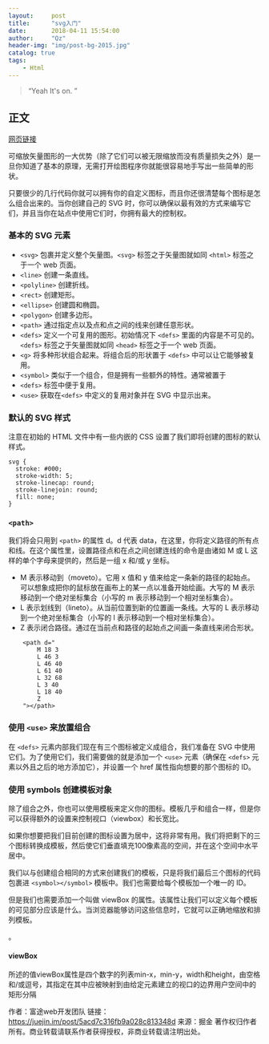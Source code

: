 ```yaml
---
layout:     post
title:      "svg入门"
date:       2018-04-11 15:54:00
author:     "Qz"
header-img: "img/post-bg-2015.jpg"
catalog: true
tags:
    - Html
---
```


> “Yeah It's on. ”


## 正文
[网页链接](https://juejin.im/post/5acd7c316fb9a028c813348d)

可缩放矢量图形的一大优势（除了它们可以被无限缩放而没有质量损失之外）是一旦你知道了基本的原理，无需打开绘图程序你就能很容易地手写出一些简单的形状。

只要很少的几行代码你就可以拥有你的自定义图标，而且你还很清楚每个图标是怎么组合出来的。当你创建自己的 SVG 时，你可以确保以最有效的方式来编写它们，并且当你在站点中使用它们时，你拥有最大的控制权。


### 基本的 SVG 元素
* `<svg>` 包裹并定义整个矢量图。`<svg>` 标签之于矢量图就如同 `<html>` 标签之于一个 web 页面。
* `<line>` 创建一条直线。
* `<polyline>` 创建折线。
* `<rect>` 创建矩形。
* `<ellipse>` 创建圆和椭圆。
* `<polygon>` 创建多边形。
* `<path>` 通过指定点以及点和点之间的线来创建任意形状。
* `<defs>` 定义一个可复用的图形。初始情况下 `<defs>` 里面的内容是不可见的。`<defs>` 标签之于矢量图就如同 `<head>` 标签之于一个 web 页面。
* `<g>` 将多种形状组合起来。将组合后的形状置于 `<defs>` 中可以让它能够被复用。
* `<symbol>` 类似于一个组合，但是拥有一些额外的特性。通常被置于 
* `<defs>` 标签中便于复用。
* `<use>` 获取在`<defs>` 中定义的复用对象并在 SVG 中显示出来。



### 默认的 SVG 样式
注意在初始的 HTML 文件中有一些内嵌的 CSS 设置了我们即将创建的图标的默认样式。

```
svg {
  stroke: #000;
  stroke-width: 5;
  stroke-linecap: round;
  stroke-linejoin: round;
  fill: none;
}
```





### `<path>`

我们将会只用到 `<path>` 的属性 d。d 代表 data，在这里，你将定义路径的所有点和线。在这个属性里，设置路径点和在点之间创建连线的命令是由诸如 M 或 L 这样的单个字母来提供的，然后是一组 x 和/或 y 坐标。


* M 表示移动到（moveto）。它用 x 值和 y 值来给定一条新的路径的起始点。可以想象成把你的鼠标放在画布上的某一点以准备开始绘画。大写的 M 表示移动到一个绝对坐标集合（小写的 m 表示移动到一个相对坐标集合）。
* L 表示划线到（lineto）。从当前位置到新的位置画一条线。大写的 L 表示移动到一个绝对坐标集合（小写的 l 表示移动到一个相对坐标集合）。
* Z 表示闭合路径。通过在当前点和路径的起始点之间画一条直线来闭合形状。


```
    <path d="
        M 18 3
        L 46 3
        L 46 40
        L 61 40
        L 32 68
        L 3 40
        L 18 40
        Z
    "></path>
```



### 使用 `<use>` 来放置组合
在 `<defs>` 元素内部我们现在有三个图标被定义成组合，我们准备在 SVG 中使用它们。为了使用它们，我们需要做的就是添加一个 `<use>` 元素（确保在 `<defs>` 元素以外且之后的地方添加它），并设置一个 href 属性指向想要的那个图标的 ID。



### 使用 symbols 创建模板对象
除了组合之外，你也可以使用模板来定义你的图标。模板几乎和组合一样，但是你可以获得额外的设置来控制视口（viewbox）和长宽比。

如果你想要把我们目前创建的图标设置为居中，这将非常有用。我们将把剩下的三个图标转换成模板，然后使它们垂直填充100像素高的空间，并在这个空间中水平居中。


我们以与创建组合相同的方式来创建我们的模板，只是将我们最后三个图标的代码包裹进 `<symbol></symbol>` 模板中。我们也需要给每个模板加一个唯一的 ID。


但是我们也需要添加一个叫做 viewBox 的属性。该属性让我们可以定义每个模板的可见部分应该是什么。当浏览器能够访问这些信息时，它就可以正确地缩放和排列模板。

。

####  viewBox
所述的值viewBox属性是四个数字的列表min-x，min-y，width和height，由空格和/或逗号，其指定在其中应被映射到由给定元素建立的视口的边界用户空间中的矩形分隔


作者：富途web开发团队
链接：https://juejin.im/post/5acd7c316fb9a028c813348d
来源：掘金
著作权归作者所有。商业转载请联系作者获得授权，非商业转载请注明出处。









